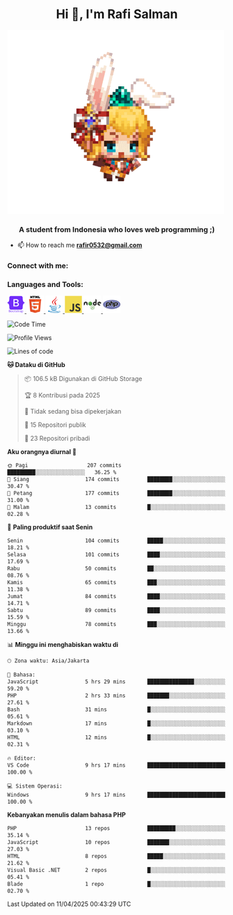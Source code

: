 <h1 align="center">Hi 👋, I'm Rafi Salman</h1>
<img src="img/lp.gif" /> 
<h3 align="center">A student from Indonesia who loves web programming ;)</h3>

- 📫 How to reach me **rafir0532@gmail.com**

<h3 align="left">Connect with me:</h3>
<p align="left">
</p>

<h3 align="left">Languages and Tools:</h3>
<p align="left"> <a href="https://getbootstrap.com" target="_blank" rel="noreferrer"> <img src="https://raw.githubusercontent.com/devicons/devicon/master/icons/bootstrap/bootstrap-plain-wordmark.svg" alt="bootstrap" width="40" height="40"/> </a> <a href="https://www.w3.org/html/" target="_blank" rel="noreferrer"> <img src="https://raw.githubusercontent.com/devicons/devicon/master/icons/html5/html5-original-wordmark.svg" alt="html5" width="40" height="40"/> </a> <a href="https://www.java.com" target="_blank" rel="noreferrer"> <img src="https://raw.githubusercontent.com/devicons/devicon/master/icons/java/java-original.svg" alt="java" width="40" height="40"/> </a> <a href="https://developer.mozilla.org/en-US/docs/Web/JavaScript" target="_blank" rel="noreferrer"> <img src="https://raw.githubusercontent.com/devicons/devicon/master/icons/javascript/javascript-original.svg" alt="javascript" width="40" height="40"/> </a> <a href="https://nodejs.org" target="_blank" rel="noreferrer"> <img src="https://raw.githubusercontent.com/devicons/devicon/master/icons/nodejs/nodejs-original-wordmark.svg" alt="nodejs" width="40" height="40"/> </a> <a href="https://www.php.net" target="_blank" rel="noreferrer"> <img src="https://raw.githubusercontent.com/devicons/devicon/master/icons/php/php-original.svg" alt="php" width="40" height="40"/> </a> </p>

<!--START_SECTION:waka-->
![Code Time](http://img.shields.io/badge/Code%20Time-372%20hrs%2057%20mins-blue)

![Profile Views](http://img.shields.io/badge/Profil%20dilihat-1-blue)

![Lines of code](https://img.shields.io/badge/Sejak%20Hello%20World%20aku%20telah%20menulis-1.8%20million%20baris%20kode-blue)

**🐱 Dataku di GitHub** 

> 📦 106.5 kB Digunakan di GitHub Storage 
 > 
> 🏆 8 Kontribusi pada 2025
 > 
> 🚫 Tidak sedang bisa dipekerjakan
 > 
> 📜 15 Repositori publik 
 > 
> 🔑 23 Repositori pribadi 
 > 
**Aku orangnya diurnal 🐤** 

```text
🌞 Pagi                   207 commits         █████████░░░░░░░░░░░░░░░░   36.25 % 
🌆 Siang                  174 commits         ████████░░░░░░░░░░░░░░░░░   30.47 % 
🌃 Petang                 177 commits         ████████░░░░░░░░░░░░░░░░░   31.00 % 
🌙 Malam                  13 commits          █░░░░░░░░░░░░░░░░░░░░░░░░   02.28 % 
```
📅 **Paling produktif saat Senin** 

```text
Senin                    104 commits         █████░░░░░░░░░░░░░░░░░░░░   18.21 % 
Selasa                   101 commits         ████░░░░░░░░░░░░░░░░░░░░░   17.69 % 
Rabu                     50 commits          ██░░░░░░░░░░░░░░░░░░░░░░░   08.76 % 
Kamis                    65 commits          ███░░░░░░░░░░░░░░░░░░░░░░   11.38 % 
Jumat                    84 commits          ████░░░░░░░░░░░░░░░░░░░░░   14.71 % 
Sabtu                    89 commits          ████░░░░░░░░░░░░░░░░░░░░░   15.59 % 
Minggu                   78 commits          ███░░░░░░░░░░░░░░░░░░░░░░   13.66 % 
```


📊 **Minggu ini menghabiskan waktu di** 

```text
🕑︎ Zona waktu: Asia/Jakarta

💬 Bahasa: 
JavaScript               5 hrs 29 mins       ███████████████░░░░░░░░░░   59.20 % 
PHP                      2 hrs 33 mins       ███████░░░░░░░░░░░░░░░░░░   27.61 % 
Bash                     31 mins             █░░░░░░░░░░░░░░░░░░░░░░░░   05.61 % 
Markdown                 17 mins             █░░░░░░░░░░░░░░░░░░░░░░░░   03.10 % 
HTML                     12 mins             █░░░░░░░░░░░░░░░░░░░░░░░░   02.31 % 

🔥 Editor: 
VS Code                  9 hrs 17 mins       █████████████████████████   100.00 % 

💻 Sistem Operasi: 
Windows                  9 hrs 17 mins       █████████████████████████   100.00 % 
```

**Kebanyakan menulis dalam bahasa PHP** 

```text
PHP                      13 repos            █████████░░░░░░░░░░░░░░░░   35.14 % 
JavaScript               10 repos            ███████░░░░░░░░░░░░░░░░░░   27.03 % 
HTML                     8 repos             █████░░░░░░░░░░░░░░░░░░░░   21.62 % 
Visual Basic .NET        2 repos             █░░░░░░░░░░░░░░░░░░░░░░░░   05.41 % 
Blade                    1 repo              █░░░░░░░░░░░░░░░░░░░░░░░░   02.70 % 
```




 Last Updated on 11/04/2025 00:43:29 UTC
<!--END_SECTION:waka-->
